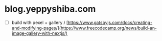 # blog.yeppyshiba.com

- [ ] build with pexel + gallery / [https://www.gatsbyjs.com/docs/creating-and-modifying-pages/](https://www.freecodecamp.org/news/build-an-image-gallery-with-nextjs/)
